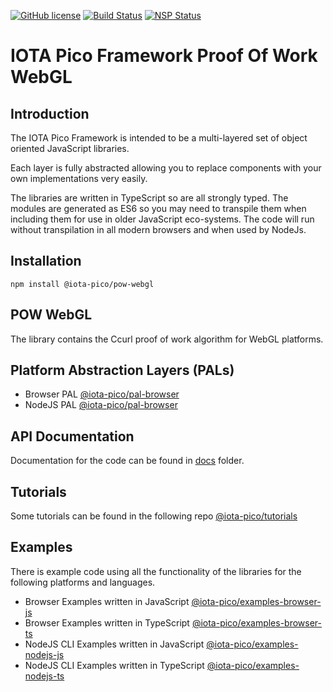 [![GitHub license](https://img.shields.io/badge/license-MIT-blue.svg)](https://raw.githubusercontent.com/iotaeco/iota-pico-pow-webgl/master/LICENSE) [![Build Status](https://travis-ci.org/iotaeco/iota-pico-pow-webgl.svg?branch=master)](https://travis-ci.org/iotaeco/iota-pico-pow-webgl) [![NSP Status](https://nodesecurity.io/orgs/iotaeco/projects/1fcb4e52-e85f-4bc9-9a9a-7523694cd3d5/badge)](https://nodesecurity.io/orgs/iotaeco/projects/1fcb4e52-e85f-4bc9-9a9a-7523694cd3d5)

# IOTA Pico Framework Proof Of Work WebGL

## Introduction

The IOTA Pico Framework is intended to be a multi-layered set of object oriented JavaScript libraries.

Each layer is fully abstracted allowing you to replace components with your own implementations very easily.

The libraries are written in TypeScript so are all strongly typed. The modules are generated as ES6 so you may need to transpile them when including them for use in older JavaScript eco-systems. The code will run without transpilation in all modern browsers and when used by NodeJs.

## Installation

```shell
npm install @iota-pico/pow-webgl
```

## POW WebGL

The library contains the Ccurl proof of work algorithm for WebGL platforms.

## Platform Abstraction Layers (PALs)

* Browser PAL [@iota-pico/pal-browser](https://github.com/iotaeco/iota-pico-pal-browser)
* NodeJS PAL [@iota-pico/pal-browser](https://github.com/iotaeco/iota-pico-pal-nodejs)

## API Documentation

Documentation for the code can be found in [docs](./docs/README.md) folder.

## Tutorials

Some tutorials can be found in the following repo [@iota-pico/tutorials](https://github.com/iotaeco/tutorials)

## Examples

There is example code using all the functionality of the libraries for the following platforms and languages.

* Browser Examples written in JavaScript [@iota-pico/examples-browser-js](https://github.com/iotaeco/iota-pico-examples-browser-js)
* Browser Examples written in TypeScript [@iota-pico/examples-browser-ts](https://github.com/iotaeco/iota-pico-examples-browser-ts)
* NodeJS CLI Examples written in JavaScript [@iota-pico/examples-nodejs-js](https://github.com/iotaeco/iota-pico-examples-nodejs-js)
* NodeJS CLI Examples written in TypeScript [@iota-pico/examples-nodejs-ts](https://github.com/iotaeco/iota-pico-examples-nodejs-ts)
